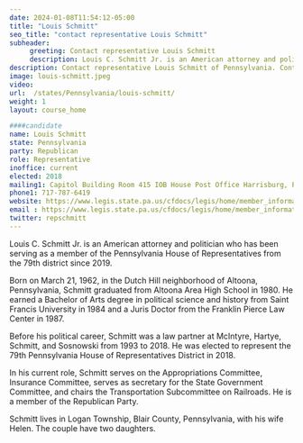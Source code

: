 ```yaml
---
date: 2024-01-08T11:54:12-05:00
title: "Louis Schmitt"
seo_title: "contact representative Louis Schmitt"
subheader:
     greeting: Contact representative Louis Schmitt
     description: Louis C. Schmitt Jr. is an American attorney and politician who has been serving as a member of the Pennsylvania House of Representatives from the 79th district since 2019.
description: Contact representative Louis Schmitt of Pennsylvania. Contact information for Louis Schmitt includes email address, phone number, and mailing address.
image: louis-schmitt.jpeg
video:
url:  /states/Pennsylvania/louis-schmitt/
weight: 1
layout: course_home

####candidate
name: Louis Schmitt
state: Pennsylvania
party: Republican
role: Representative
inoffice: current
elected: 2018
mailing1: Capitol Building Room 415 IOB House Post Office Harrisburg, PA 17120
phone1: 717-787-6419
website: https://www.legis.state.pa.us/cfdocs/legis/home/member_information/House_bio.cfm?id=1839/
email : https://www.legis.state.pa.us/cfdocs/legis/home/member_information/House_bio.cfm?id=1839/
twitter: repschmitt
---
```


Louis C. Schmitt Jr. is an American attorney and politician who has been serving as a member of the Pennsylvania House of Representatives from the 79th district since 2019.

Born on March 21, 1962, in the Dutch Hill neighborhood of Altoona, Pennsylvania, Schmitt graduated from Altoona Area High School in 1980. He earned a Bachelor of Arts degree in political science and history from Saint Francis University in 1984 and a Juris Doctor from the Franklin Pierce Law Center in 1987.

Before his political career, Schmitt was a law partner at McIntyre, Hartye, Schmitt, and Sosnowski from 1993 to 2018. He was elected to represent the 79th Pennsylvania House of Representatives District in 2018.

In his current role, Schmitt serves on the Appropriations Committee, Insurance Committee, serves as secretary for the State Government Committee, and chairs the Transportation Subcommittee on Railroads. He is a member of the Republican Party.

Schmitt lives in Logan Township, Blair County, Pennsylvania, with his wife Helen. The couple have two daughters.
